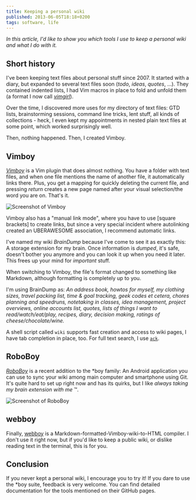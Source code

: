 ```yaml
---
title: Keeping a personal wiki
published: 2013-06-05T18:18+0200
tags: software, life
---
```


*In this article, I'd like to show you which tools I use to keep a personal wiki and what I do with it.*

## Short history

I've been keeping text files about personal stuff since 2007. It started with a diary, but expanded to several text files soon (*todo*, *ideas*, *quotes*, ...). They contained indented lists, I had Vim macros in place to fold and unfold them (a format I now call *[vimgirl](http://github.com/blinry/vimgirl)*).

Over the time, I discovered more uses for my directory of text files: GTD lists, brainstorming sessions, command line tricks, lent stuff, all kinds of collections - heck, I even kept my appointments in nested plain text files at some point, which worked surprisingly well.

Then, nothing happened. Then, I created Vimboy.

## Vimboy

*[Vimboy](http://github.com/blinry/vimboy)* is a Vim plugin that does almost nothing. You have a folder with text files, and when one file mentions the name of another file, it automatically links there. Plus, you get a mapping for quickly deleting the current file, and pressing *return* creates a new page named after your visual selection/the word you are on. That's it.

![Screenshot of Vimboy](/files/vimboy-screenshot.png)

Vimboy also has a "manual link mode", where you have to use [square brackets] to create links, but since a very special incident where autolinking created an UBERAWESOME association, I recommend automatic links.

I've named my wiki *BrainDump* because I've come to see it as exactly this: A storage extension for my brain. Once information is *dumped*, it's safe, doesn't bother you anymore and you can look it up when you need it later. This frees up your mind for *important* stuff.

When switching to Vimboy, the file's format changed to something like Markdown, although formatting is completely up to you.

I'm using BrainDump as: *An address book, howtos for myself, my clothing sizes, travel packing list, time & goal tracking, geek codes et cetera, chores planning and speedruns, notetaking in classes, idea management, project overviews, online accounts list, quotes, lists of things I want to read/watch/eat/play, recipes, diary, decision making, ratings of cheese/chocolate/wine.*

A shell script called `wiki` supports fast creation and access to wiki pages, I have tab completion in place, too. For full text search, I use [`ack`](http://beyondgrep.com/).

## RoboBoy

*[RoboBoy](https://github.com/blinry/roboboy)* is a recent addition to the \*boy family: An Android application you can use to sync your wiki among main computer and smartphone using Git. It's quite hard to set up right now and has its quirks, but I like *always taking my brain extension with me* ™.

![Screenshot of RoboBoy](/files/roboboy-screenshot.png)

## webboy

Finally, [webboy](http://github.com/blinry/webboy) is a Markdown-formatted-Vimboy-wiki-to-HTML compiler. I don't use it right now, but if you'd like to keep a public wiki, or dislike reading text in the terminal, this is for you.

## Conclusion

If you never kept a personal wiki, I encourage you to try it! If you dare to use the \*boy suite, feedback is very welcome. You can find detailed documentation for the tools mentioned on their GitHub pages.
